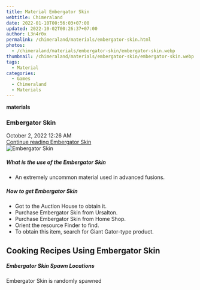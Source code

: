 ```yaml
---
title: Material Embergator Skin
webtitle: Chimeraland
date: 2022-01-10T00:56:03+07:00
updated: 2022-10-02T00:26:37+07:00
author: L3n4r0x
permalink: /chimeraland/materials/embergator-skin.html
photos:
  - /chimeraland/materials/embergator-skin/embergator-skin.webp
thumbnail: /chimeraland/materials/embergator-skin/embergator-skin.webp
tags:
  - Material
categories:
  - Games
  - Chimeraland
  - Materials
---
```


<section id="bootstrap-wrapper">
  <link
    rel="stylesheet"
    href="https://cdn.statically.io/gh/dimaslanjaka/Web-Manajemen/40ac3225/css/bootstrap-4.5-wrapper.css"
  />
  <div
    class="row g-0 border rounded overflow-hidden flex-md-row mb-4 shadow-sm position-relative"
  >
    <div class="col p-4 d-flex flex-column position-static">
      <strong class="d-inline-block mb-2 text-success">materials</strong>
      <h3 class="mb-0">Embergator Skin</h3>
      <div class="mb-1 text-muted">October 2, 2022 12:26 AM</div>
      <a
        href="/chimeraland/materials/embergator-skin.html"
        class="stretched-link d-none"
        >Continue reading Embergator Skin</a
      >
    </div>
    <div class="col-auto d-none d-lg-block">
      <img
        src="/chimeraland/materials/embergator-skin/embergator-skin.webp"
        alt="Embergator Skin"
      />
    </div>
  </div>
  <div class="row">
    <div class="col-lg-6 col-12 mb-2">
      <div class="card">
        <div class="card-body">
          <h5 class="card-title">What is the use of the Embergator Skin</h5>
          <div class="card-text">
            <ul>
              <li>An extremely uncommon material used in advanced fusions.</li>
            </ul>
          </div>
        </div>
      </div>
    </div>
    <div class="col-lg-6 col-12 mb-2">
      <div class="card">
        <div class="card-body">
          <h5 class="card-title">How to get Embergator Skin</h5>
          <div class="card-text">
            <ul>
              <li>Got to the Auction House to obtain it.</li>
              <li>Purchase Embergator Skin from Ursalton.</li>
              <li>Purchase Embergator Skin from Home Shop.</li>
              <li>Orient the resource Finder to find.</li>
              <li>To obtain this item, search for Giant Gator-type product.</li>
            </ul>
          </div>
        </div>
      </div>
    </div>
    <div class="col-12 mb-2">
      <h2 id="cookable">Cooking Recipes Using Embergator Skin</h2>
    </div>
    <div class="col-12 mb-2">
      <h5>Embergator Skin Spawn Locations</h5>
      <p>Embergator Skin is randomly spawned</p>
    </div>
  </div>
</section>